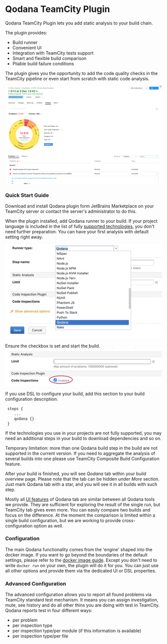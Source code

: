 # Qodana TeamCity Plugin

Qodana TeamCity Plugin lets you add static analysis to your build chain.

The plugin provides:
* Build runner
* Convenient UI
* Integration with TeamCity tests support
* Smart and flexible build comparison
* Pliable build failure conditions

The plugin gives you the opportunity to add the code quality checks in the TeamCity pipeline or even start from 
scratch with static code analysis.

![Build Tab](../resources/tab.png)

### Quick Start Guide

Download and install Qodana plugin form JetBrains Marketplace on your TeamCity server or contact the server's 
administrator to do this.

When the plugin installed, add Qodana runner to your build. If your project language is included in the list of 
fully [supported technologies](../General/supported-technologies.md), you don't need further preparation. You can 
have your first analysis with default setting right away.   

![](../resources/qodana-build-runner.png)

Ensure the checkbox is set and start the build.
![](../resources/qodana-build-runner-settings.png)

If you use DSL to configure your build, add this section to your build configuration description.
```
 steps {
    ...
    qodana {}
 }    
```

If the technologies you use in your projects are not fully supported, you may need an additional steps in your build 
to download dependencies and so on.

Temporary limitation: more than one Qodana build step in the build are not supported in the current version. If you 
need to aggregate the analysis of several builds into one please use TeamCity Composite Build Configuration feature.

After your build is finished, you will see *Qodana* tab within your build overview page. Please note that the tab 
can be hidden under *More* section. Just mark Qodana tab with a star, and you will see it in all builds with such step.

Mostly all [UI features](../UI/README.md) of Qodana tab are similar between all Qodana tools we provide. They are 
sufficient for exploring the result of the single run, but TeamCity tab gives even more. You can easily compare two 
builds and focus on the difference. At the moment the comparison is limited within a single build configuration, but 
we are working to provide cross-configuration option as well. 

### Configuration

The main Qodana functionality comes from the 'engine' shaped into the docker image. If you want to go beyond the 
boundaries of the default settings, please refer to the [docker image guide](../Docker%20Image/README.md). Except 
you don't need to write `docker run` on your own, the plugin will do it for you. You can just use all other options 
and provide them via the dedicated UI or DSL properties. 

### Advanced Configuration 

The advanced configuration allows you to report all found problems via TeamCity standard test mechanism. It means 
you can assign investigation, mute, see history and do all other thins you are doing with test in TeamCity. Qodana 
reports test in four different ways:

- per problem
- per inspection type
- per inspection type/per module (if this information is available)
- per inspection type/per file


